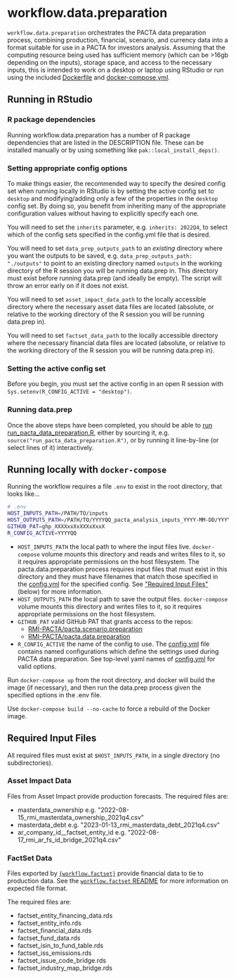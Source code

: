 # workflow.data.preparation

`workflow.data.preparation` orchestrates the PACTA data preparation process, combining production, financial, scenario, and currency data into a format suitable for use in a PACTA for investors analysis. Assuming that the computing resource being used has sufficient memory (which can be >16gb depending on the inputs), storage space, and access to the necessary inputs, this is intended to work on a desktop or laptop using RStudio or run using the included [Dockerfile](https://github.com/RMI-PACTA/workflow.data.preparation/blob/main/Dockerfile) and [docker-compose.yml](https://github.com/RMI-PACTA/workflow.data.preparation/blob/main/docker-compose.yml).

## Running in RStudio

### R package dependencies

Running workflow.data.preparation has a number of R package dependencies that are listed in the DESCRIPTION file. These can be installed manually or by using something like `pak::local_install_deps()`.

### Setting appropriate config options

To make things easier, the recommended way to specify the desired config set when running locally in RStudio is by setting the active config set to `desktop` and modifying/adding only a few of the properties in the `desktop` config set. By doing so, you benefit from inheriting many of the appropriate configuration values without having to explicitly specify each one.

You will need to set the `inherits` parameter, e.g. `inherits: 2022Q4`, to select which of the config sets specified in the config.yml file that is desired. 

You will need to set `data_prep_outputs_path` to an *existing* directory where you want the outputs to be saved, e.g. `data_prep_outputs_path: "./outputs"` to point to an existing directory named `outputs` in the working directory of the R session you will be running data.prep in. This directory must exist before running data.prep (and ideally be empty). The script will throw an error early on if it does not exist.

You will need to set `asset_impact_data_path` to the locally accessible directory where the necessary asset data files are located (absolute, or relative to the working directory of the R session you will be running data.prep in).

You will need to set `factset_data_path` to the locally accessible directory where the necessary financial data files are located (absolute, or relative to the working directory of the R session you will be running data.prep in).

### Setting the active config set

Before you begin, you must set the active config in an open R session with `Sys.setenv(R_CONFIG_ACTIVE = "desktop")`.

### Running data.prep

Once the above steps have been completed, you should be able to [run run_pacta_data_preparation.R](https://github.com/RMI-PACTA/workflow.data.preparation/blob/main/run_pacta_data_preparation.R), either by sourcing it, e.g. `source("run_pacta_data_preparation.R")`, or by running it line-by-line (or select lines of it) interactively.

## Running locally with `docker-compose`

Running the workflow requires a file `.env` to exist in the root directory, that looks like...

```sh
# .env
HOST_INPUTS_PATH=/PATH/TO/inputs
HOST_OUTPUTS_PATH=/PATH/TO/YYYYQQ_pacta_analysis_inputs_YYYY-MM-DD/YYYYQQ
GITHUB_PAT=ghp_XXXXxxXxXXXxXxxX
R_CONFIG_ACTIVE=YYYYQQ
```

- `HOST_INPUTS_PATH` the local path to where the input files live.
  `docker-compose` volume mounts this directory and reads and writes files to it, so it requires appropriate permissions on the host filesystem.
  The pacta.data.preparation process requires input files that must exist in this directory and they must have filenames that match those specified in the [config.yml](config.yml) for the specified config.
  See ["Required Input Files"](#required-input-files) (below) for more information.
- `HOST_OUTPUTS_PATH` the local path to save the output files.
  `docker-compose` volume mounts this directory and writes files to it, so it requires appropriate permissions on the host filesystem.
- `GITHUB_PAT` valid GitHub PAT that grants access to the repos:
  - [RMI-PACTA/pacta.scenario.preparation](https://github.com/RMI-PACTA/pacta.scenario.preparation)
  - [RMI-PACTA/pacta.data.preparation](https://github.com/RMI-PACTA/pacta.data.preparation)
- `R_CONFIG_ACTIVE` the name of the config to use.
  The [config.yml](config.yml) file contains named configurations which define the settings used during PACTA data preparation.
  See top-level yaml names of [config.yml](config.yml) for valid options.

Run `docker-compose up` from the root directory, and docker will build the image (if necessary), and then run the data.prep process given the specified options in the .env file.

Use `docker-compose build --no-cache` to force a rebuild of the Docker image.

## Required Input Files

All required files must exist at `$HOST_INPUTS_PATH`, in a single directory (no subdirectories).

### Asset Impact Data

Files from Asset Impact provide production forecasts.
The required files are:

- masterdata_ownership e.g. "2022-08-15_rmi_masterdata_ownership_2021q4.csv"
- masterdata_debt e.g. "2023-01-13_rmi_masterdata_debt_2021q4.csv"
- ar_company_id__factset_entity_id e.g. "2022-08-17_rmi_ar_fs_id_bridge_2021q4.csv"

### FactSet Data

Files exported by [`{workflow.factset}`](https://github.com/RMI-PACTA/workflow.factset) provide financial data to tie to production data.
See the [`workflow.factset` README](https://github.com/RMI-PACTA/workflow.factset#exported-files) for more information on expected file format.

The required files are:

- factset_entity_financing_data.rds
- factset_entity_info.rds
- factset_financial_data.rds
- factset_fund_data.rds
- factset_isin_to_fund_table.rds
- factset_iss_emissions.rds
- factset_issue_code_bridge.rds
- factset_industry_map_bridge.rds
